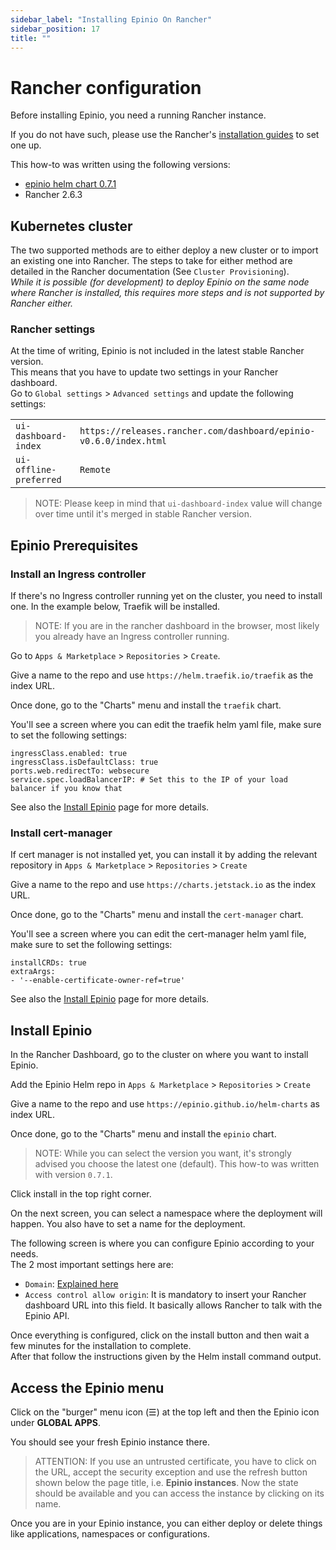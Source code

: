 ```yaml
---
sidebar_label: "Installing Epinio On Rancher"
sidebar_position: 17
title: ""
---
```


# Rancher configuration

Before installing Epinio, you need a running Rancher instance.

If you do not have such, please use the Rancher's [installation guides](https://rancher.com/docs) to set one up.

This how-to was written using the following versions:
* [epinio helm chart 0.7.1](https://github.com/epinio/helm-charts/releases/tag/epinio-0.7.1)
* Rancher 2.6.3

## Kubernetes cluster

The two supported methods are to either deploy a new cluster or to import an existing one into Rancher. The steps to take for either method are detailed in the Rancher documentation (See `Cluster Provisioning`).<br />
*While it is possible (for development) to deploy Epinio on the same node where Rancher is installed, this requires more steps and is not supported by Rancher either.*

### Rancher settings

At the time of writing, Epinio is not included in the latest stable Rancher version.<br />
This means that you have to update two settings in your Rancher dashboard.<br />
Go to `Global settings` > `Advanced settings`  and update the following settings:<br />

| | |
|--|--|
| `ui-dashboard-index`  | `https://releases.rancher.com/dashboard/epinio-v0.6.0/index.html` |
| `ui-offline-preferred`  | `Remote` |

> NOTE: Please keep in mind that `ui-dashboard-index` value will change over time until it's merged in stable Rancher version.

## Epinio Prerequisites

### Install an Ingress controller

If there's no Ingress controller running yet on the cluster, you need to install one. In the example below, Traefik will be installed.

> NOTE: If you are in the rancher dashboard in the browser, most likely you already have an Ingress controller
> running.

Go to `Apps & Marketplace` >  `Repositories` > `Create`.

Give a name to the repo and use `https://helm.traefik.io/traefik` as the index URL.

Once done, go to the "Charts" menu and install the `traefik` chart.

You'll see a screen where you can edit the traefik helm yaml file, make sure to set the following settings:

```
ingressClass.enabled: true
ingressClass.isDefaultClass: true
ports.web.redirectTo: websecure
service.spec.loadBalancerIP: # Set this to the IP of your load balancer if you know that
```

See also the [Install Epinio](../installation/install_epinio.md#ingress-controller) page for more details.

### Install cert-manager

If cert manager is not installed yet, you can install it by adding the relevant repository
in `Apps & Marketplace` >  `Repositories` > `Create`

Give a name to the repo and use `https://charts.jetstack.io` as the index URL.

Once done, go to the "Charts" menu and install the `cert-manager` chart.

You'll see a screen where you can edit the cert-manager helm yaml file, make sure to set the following settings:

```
installCRDs: true
extraArgs:
- '--enable-certificate-owner-ref=true'
```

See also the [Install Epinio](../installation/install_epinio.md#cert-manager) page for more details.

## Install Epinio

In the Rancher Dashboard, go to the cluster on where you want to install Epinio.

Add the Epinio Helm repo in `Apps & Marketplace` >  `Repositories` > `Create`

Give a name to the repo and use `https://epinio.github.io/helm-charts` as index URL.

Once done, go to the "Charts" menu and install the `epinio` chart.

> NOTE: While you can select the version you want, it's strongly advised you choose the latest one (default). This how-to was written with version `0.7.1`. 

Click install in the top right corner.

On the next screen, you can select a namespace where the deployment will happen. You also have to set a name for the deployment.

The following screen is where you can configure Epinio according to your needs.<br />
The 2 most important settings here are:
- `Domain`: [Explained here](../installation/dns_setup.md)
- `Access control allow origin`:  It is mandatory to insert your Rancher dashboard URL into this field. It basically allows Rancher to talk with the Epinio API.

Once everything is configured, click on the install button and then wait a few minutes for the installation to complete.<br />
After that follow the instructions given by the Helm install command output.

## Access the Epinio menu

Click on the "burger" menu icon (☰) at the top left and then the Epinio icon under **GLOBAL APPS**.

You should see your fresh Epinio instance there.

> ATTENTION: If you use an untrusted certificate, you have to click on the URL, accept the security exception and use the refresh button shown below the page title, i.e. __Epinio instances__.
Now the state should be available and you can access the instance by clicking on its name.

Once you are in your Epinio instance, you can either deploy or delete things like applications, namespaces or configurations.